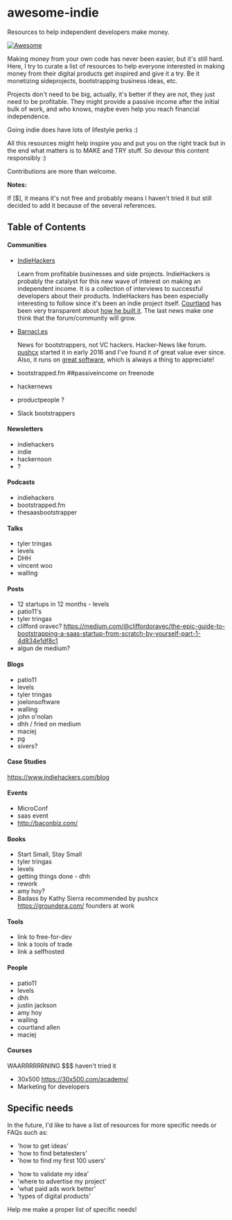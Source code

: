 # awesome-indie
Resources to help independent developers make money.

[![Awesome](https://cdn.rawgit.com/sindresorhus/awesome/d7305f38d29fed78fa85652e3a63e154dd8e8829/media/badge.svg)](https://github.com/sindresorhus/awesome)

Making money from your own code has never been easier, but it's still hard. Here, I try to curate a list of resources to help everyone interested in making money from their digital products get inspired and give it a try. Be it monetizing sideprojects, bootstrapping business ideas, etc.

Projects don't need to be big, actually, it's better if they are not, they just need to be profitable. They might provide a passive income after the initial bulk of work, and who knows, maybe even help you reach financial independence.

Going indie does have lots of lifestyle perks :)

All this resources might help inspire you and put you on the right track but in the end what matters is to MAKE and TRY stuff. So devour this content responsibly :)

Contributions are more than welcome.

**Notes:**

If [$], it means it's not free and probably means I haven't tried it but still decided to add it because of the several references.

<!-- In general, I'd be wary of the several paid content-like products specially targetted to indie devs, so unless you can prove their value I'd like to keep them off of this list as much as possible. -->

## Table of Contents

#### Communities
- [IndieHackers](https://www.indiehackers.com/businesses)

  Learn from profitable businesses and side projects. IndieHackers is probably the catalyst for this new wave of interest on making an independent income. It is a collection of interviews to successful developers about their products. IndieHackers has been especially interesting to follow since it's been an indie project itself. [Courtland](https://twitter.com/csallen?lang=ca) has been very transparent about [how he built it](https://www.indiehackers.com/blog). The last news make one think that the forum/community will grow.

- [Barnacl.es](https://barnacl.es/)

  News for bootstrappers, not VC hackers. Hacker-News like forum. [pushcx](https://twitter.com/pushcx) started it in early 2016 and I've found it of great value ever since. Also, it runs on [great software](https://github.com/jcs/lobsters), which is always a thing to appreciate!

- bootstrapped.fm
##passiveincome on freenode
- hackernews
- productpeople ?
- Slack bootstrappers

<!-- - lobsters -->

#### Newsletters

- indiehackers
- indie
- hackernoon
- ?

#### Podcasts

- indiehackers
- bootstrapped.fm
- thesaasbootstrapper

#### Talks

- tyler tringas
- levels
- DHH
- vincent woo
- walling

#### Posts

- 12 startups in 12 months - levels
- patio11's
- tyler tringas
- clifford oravec? https://medium.com/@cliffordoravec/the-epic-guide-to-bootstrapping-a-saas-startup-from-scratch-by-yourself-part-1-4d834e1df8c1
- algun de medium?

#### Blogs

- patio11
- levels
- tyler tringas
- joelonsoftware
- walling
- john o'nolan
- dhh / fried on medium
- maciej
- pg
- sivers?

#### Case Studies

https://www.indiehackers.com/blog

#### Events

- MicroConf
- saas event
- http://baconbiz.com/

#### Books

- Start Small, Stay Small
- tyler tringas
- levels
- getting things done - dhh
- rework
- amy hoy?
- Badass by Kathy Sierra recommended by pushcx
https://groundera.com/
founders at work

#### Tools

- link to free-for-dev
- link a tools of trade
- link a selfhosted

#### People

- patio11
- levels
- dhh
- justin jackson
- amy hoy
- walling
- courtland allen
- maciej

#### Courses

WAARRRRRRNING $$$ haven't tried it

- 30x500 https://30x500.com/academy/
- Marketing for developers


## Specific needs

In the future, I'd like to have a list of resources for more specific needs or FAQs such as: 

 - 'how to get ideas'
 - 'how to find betatesters'
 - 'how to find my first 100 users'
 <!-- https://promotehour.com/ -->
 <!-- awesome places to post your startup -->
 - 'how to validate my idea'
 - 'where to advertise my project'
 - 'what paid ads work better'
 - 'types of digital products'
 
Help me make a proper list of specific needs!
